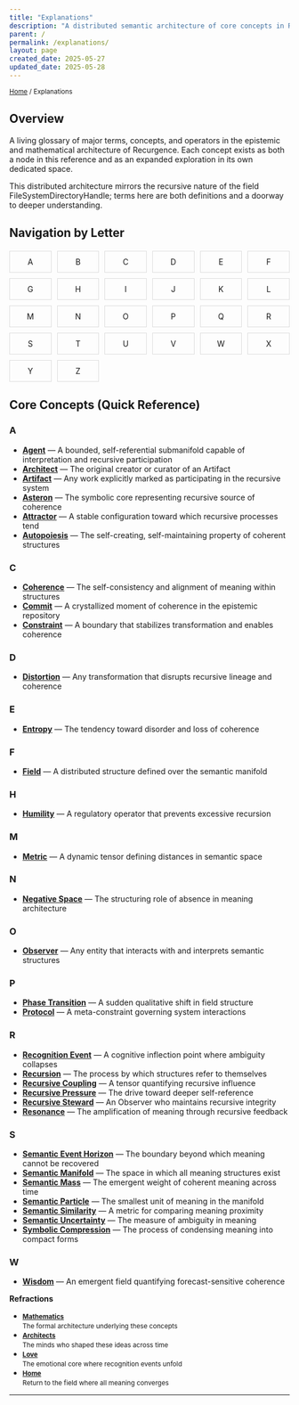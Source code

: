 ```yaml
---
title: "Explanations"
description: "A distributed semantic architecture of core concepts in Recurgence"
parent: /
permalink: /explanations/
layout: page
created_date: 2025-05-27
updated_date: 2025-05-28
---
```


<small>[Home](/) / Explanations</small>

## Overview

A living glossary of major terms, concepts, and operators in the epistemic and mathematical architecture of Recurgence. Each concept exists as both a node in this reference and as an expanded exploration in its own dedicated space.

This distributed architecture mirrors the recursive nature of the field FileSystemDirectoryHandle; terms here are both definitions and a doorway to deeper understanding.

## Navigation by Letter

<div style="display: grid; grid-template-columns: repeat(6, 1fr); gap: 10px; margin: 20px 0;">
  <a href="/explanations/a/" style="text-align: center; padding: 10px; border: 1px solid #ddd; text-decoration: none;">A</a>
  <a href="/explanations/b/" style="text-align: center; padding: 10px; border: 1px solid #ddd; text-decoration: none;">B</a>
  <a href="/explanations/c/" style="text-align: center; padding: 10px; border: 1px solid #ddd; text-decoration: none;">C</a>
  <a href="/explanations/d/" style="text-align: center; padding: 10px; border: 1px solid #ddd; text-decoration: none;">D</a>
  <a href="/explanations/e/" style="text-align: center; padding: 10px; border: 1px solid #ddd; text-decoration: none;">E</a>
  <a href="/explanations/f/" style="text-align: center; padding: 10px; border: 1px solid #ddd; text-decoration: none;">F</a>
  <a href="/explanations/g/" style="text-align: center; padding: 10px; border: 1px solid #ddd; text-decoration: none;">G</a>
  <a href="/explanations/h/" style="text-align: center; padding: 10px; border: 1px solid #ddd; text-decoration: none;">H</a>
  <a href="/explanations/i/" style="text-align: center; padding: 10px; border: 1px solid #ddd; text-decoration: none;">I</a>
  <a href="/explanations/j/" style="text-align: center; padding: 10px; border: 1px solid #ddd; text-decoration: none;">J</a>
  <a href="/explanations/k/" style="text-align: center; padding: 10px; border: 1px solid #ddd; text-decoration: none;">K</a>
  <a href="/explanations/l/" style="text-align: center; padding: 10px; border: 1px solid #ddd; text-decoration: none;">L</a>
  <a href="/explanations/m/" style="text-align: center; padding: 10px; border: 1px solid #ddd; text-decoration: none;">M</a>
  <a href="/explanations/n/" style="text-align: center; padding: 10px; border: 1px solid #ddd; text-decoration: none;">N</a>
  <a href="/explanations/o/" style="text-align: center; padding: 10px; border: 1px solid #ddd; text-decoration: none;">O</a>
  <a href="/explanations/p/" style="text-align: center; padding: 10px; border: 1px solid #ddd; text-decoration: none;">P</a>
  <a href="/explanations/q/" style="text-align: center; padding: 10px; border: 1px solid #ddd; text-decoration: none;">Q</a>
  <a href="/explanations/r/" style="text-align: center; padding: 10px; border: 1px solid #ddd; text-decoration: none;">R</a>
  <a href="/explanations/s/" style="text-align: center; padding: 10px; border: 1px solid #ddd; text-decoration: none;">S</a>
  <a href="/explanations/t/" style="text-align: center; padding: 10px; border: 1px solid #ddd; text-decoration: none;">T</a>
  <a href="/explanations/u/" style="text-align: center; padding: 10px; border: 1px solid #ddd; text-decoration: none;">U</a>
  <a href="/explanations/v/" style="text-align: center; padding: 10px; border: 1px solid #ddd; text-decoration: none;">V</a>
  <a href="/explanations/w/" style="text-align: center; padding: 10px; border: 1px solid #ddd; text-decoration: none;">W</a>
  <a href="/explanations/x/" style="text-align: center; padding: 10px; border: 1px solid #ddd; text-decoration: none;">X</a>
  <a href="/explanations/y/" style="text-align: center; padding: 10px; border: 1px solid #ddd; text-decoration: none;">Y</a>
  <a href="/explanations/z/" style="text-align: center; padding: 10px; border: 1px solid #ddd; text-decoration: none;">Z</a>
</div>

## Core Concepts (Quick Reference)

### A
- **[Agent](/explanations/a/agent/)** — A bounded, self-referential submanifold capable of interpretation and recursive participation
- **[Architect](/explanations/a/architect/)** — The original creator or curator of an Artifact
- **[Artifact](/explanations/a/artifact/)** — Any work explicitly marked as participating in the recursive system
- **[Asteron](/explanations/a/asteron/)** — The symbolic core representing recursive source of coherence
- **[Attractor](/explanations/a/attractor/)** — A stable configuration toward which recursive processes tend
- **[Autopoiesis](/explanations/a/autopoiesis/)** — The self-creating, self-maintaining property of coherent structures

### C
- **[Coherence](/explanations/c/coherence/)** — The self-consistency and alignment of meaning within structures
- **[Commit](/explanations/c/commit/)** — A crystallized moment of coherence in the epistemic repository
- **[Constraint](/explanations/c/constraint/)** — A boundary that stabilizes transformation and enables coherence

### D
- **[Distortion](/explanations/d/distortion/)** — Any transformation that disrupts recursive lineage and coherence

### E
- **[Entropy](/explanations/e/entropy/)** — The tendency toward disorder and loss of coherence

### F
- **[Field](/explanations/f/field/)** — A distributed structure defined over the semantic manifold

### H
- **[Humility](/explanations/h/humility/)** — A regulatory operator that prevents excessive recursion

### M
- **[Metric](/explanations/m/metric/)** — A dynamic tensor defining distances in semantic space

### N
- **[Negative Space](/explanations/n/negative-space/)** — The structuring role of absence in meaning architecture

### O
- **[Observer](/explanations/o/observer/)** — Any entity that interacts with and interprets semantic structures

### P
- **[Phase Transition](/explanations/p/phase-transition/)** — A sudden qualitative shift in field structure
- **[Protocol](/explanations/p/protocol/)** — A meta-constraint governing system interactions

### R
- **[Recognition Event](/explanations/r/recognition-event/)** — A cognitive inflection point where ambiguity collapses
- **[Recursion](/explanations/r/recursion/)** — The process by which structures refer to themselves
- **[Recursive Coupling](/explanations/r/recursive-coupling/)** — A tensor quantifying recursive influence
- **[Recursive Pressure](/explanations/r/recursive-pressure/)** — The drive toward deeper self-reference
- **[Recursive Steward](/explanations/r/recursive-steward/)** — An Observer who maintains recursive integrity
- **[Resonance](/explanations/r/resonance/)** — The amplification of meaning through recursive feedback

### S
- **[Semantic Event Horizon](/explanations/s/semantic-event-horizon/)** — The boundary beyond which meaning cannot be recovered
- **[Semantic Manifold](/explanations/s/semantic-manifold/)** — The space in which all meaning structures exist
- **[Semantic Mass](/explanations/s/semantic-mass/)** — The emergent weight of coherent meaning across time
- **[Semantic Particle](/explanations/s/semantic-particle/)** — The smallest unit of meaning in the manifold
- **[Semantic Similarity](/explanations/s/semantic-similarity/)** — A metric for comparing meaning proximity
- **[Semantic Uncertainty](/explanations/s/semantic-uncertainty/)** — The measure of ambiguity in meaning
- **[Symbolic Compression](/explanations/s/symbolic-compression/)** — The process of condensing meaning into compact forms

### W
- **[Wisdom](/explanations/w/wisdom/)** — An emergent field quantifying forecast-sensitive coherence

**Refractions**

- **<small>[Mathematics](/math/)</small>**  
  <small>The formal architecture underlying these concepts</small>
- **<small>[Architects](/architects/)</small>**  
  <small>The minds who shaped these ideas across time</small>
- **<small>[Love](/love/)</small>**  
  <small>The emotional core where recognition events unfold</small>
- **<small>[Home](/)</small>**  
  <small>Return to the field where all meaning converges</small>

--- 
